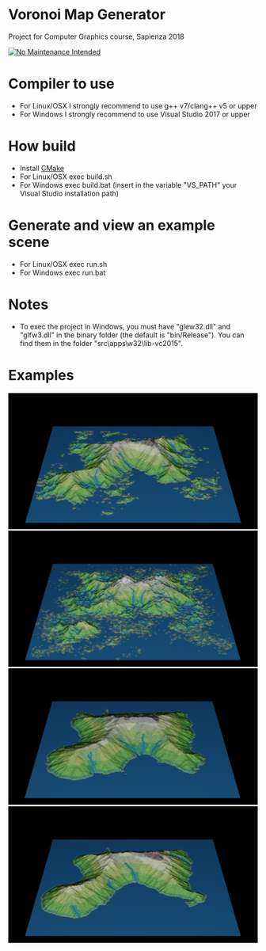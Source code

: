 # Voronoi Map Generator
Project for Computer Graphics course, Sapienza 2018

[![No Maintenance Intended](http://unmaintained.tech/badge.svg)](http://unmaintained.tech/)

# Compiler to use
- For Linux/OSX I strongly recommend to use g++ v7/clang++ v5 or upper
- For Windows I strongly recommend to use Visual Studio 2017 or upper

# How build
- Install [CMake](https://cmake.org/)
- For Linux/OSX exec build.sh
- For Windows exec build.bat (insert in the variable "VS_PATH" your Visual Studio installation path)

# Generate and view an example scene
- For Linux/OSX exec run.sh
- For Windows exec run.bat

# Notes
- To exec the project in Windows, you must have "glew32.dll" and "glfw3.dll" in the binary folder (the default is "bin/Release"). You can find them in the folder "src\apps\w32\lib-vc2015".

# Examples
![island_jagged_1](img/island_jagged_1.png)
![island_jagged_2](img/island_jagged_2.png)
![island_regular_1](img/island_regular_1.png)
![island_regular 2](img/island_regular_2.png)
